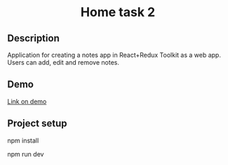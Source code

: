 <h1 style='text-align: center'>Home task 2</h1>

## Description

<p>Application for creating a notes app in React+Redux Toolkit as a web app. Users can add, edit and remove notes. </p>

## Demo

<a href='https://home-task-2.onrender.com/'>Link on demo</a>

## Project setup

<p>npm install</p>
<p>npm run dev</p>
